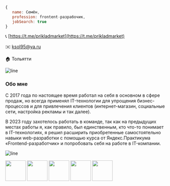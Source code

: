 ```javascript
{
   name: Семён,
   profession: frontent-разрабочик,
   jobSearch: true
}
```
📞 [https://t.me/prikladmarket](https://t.me/prikladmarket)

✉️ [ksol95@ya.ru](mailto://ksol95@ya.ru)

🏠 Тольятти

   
![line](https://capsule-render.vercel.app/api?type=rect&color=gradient&height=1)
### Обо мне
С 2017 года по настоящее время работал на себя в основном в сфере продаж, но всегда применял IT-технологии для упрощения бизнес-процессов и для привлечения клиентов (интернет-магазин, социальные сети, настройка рекламы и так далее).  

В 2023 году захотелось работать в команде, так как на предыдущих местах работы я, как правило, был единственным, кто что-то понимает в IT-технологиях, я решил расширить приобретенные самостоятельно навыки web-разработки с помощью курса от Яндекс.Практикума «Frontend-разработчик» и попробовать себя на работе в IT-компании.

![line](https://capsule-render.vercel.app/api?type=rect&color=gradient&height=1)

  <span><img src="https://cdn.jsdelivr.net/gh/devicons/devicon@latest/icons/css3/css3-original.svg" width="64" height="64" /></span>
  <span><img src="https://cdn.jsdelivr.net/gh/devicons/devicon@latest/icons/html5/html5-original.svg" width="64" height="64" /></span>
  <span><img src="https://cdn.jsdelivr.net/gh/devicons/devicon@latest/icons/javascript/javascript-original.svg" width="64" height="64" /></span>
  <span><img src="https://cdn.jsdelivr.net/gh/devicons/devicon@latest/icons/typescript/typescript-original.svg" width="64" height="64" /></span>
  <span><img src="https://cdn.jsdelivr.net/gh/devicons/devicon@latest/icons/react/react-original.svg" width="64" height="64" /></span>
          

          

